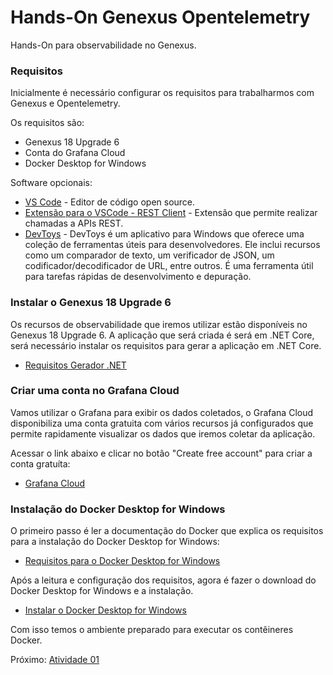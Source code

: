 # Hands-On Genexus Opentelemetry

Hands-On para observabilidade no Genexus.

### Requisitos

Inicialmente é necessário configurar os requisitos para trabalharmos com Genexus e Opentelemetry. 

Os requisitos são:
- Genexus 18 Upgrade 6
- Conta do Grafana Cloud
- Docker Desktop for Windows

Software opcionais:
- [VS Code](https://code.visualstudio.com/download) - Editor de código open source.
- [Extensão para o VSCode - REST Client](https://marketplace.visualstudio.com/items?itemName=humao.rest-client) - Extensão que permite realizar chamadas a APIs REST.
- [DevToys](https://devtoys.app/) - DevToys é um aplicativo para Windows que oferece uma coleção de ferramentas úteis para desenvolvedores. Ele inclui recursos como um comparador de texto, um verificador de JSON, um codificador/decodificador de URL, entre outros. É uma ferramenta útil para tarefas rápidas de desenvolvimento e depuração.

### Instalar o Genexus 18 Upgrade 6

Os recursos de observabilidade que iremos utilizar estão disponíveis no Genexus 18 Upgrade 6.
A aplicação que será criada é será em .NET Core, será necessário instalar os requisitos para gerar a aplicação em .NET Core.

- [Requisitos Gerador .NET](https://wiki.genexus.com/commwiki/wiki?38605,.NET+Generator+Requirements)

### Criar uma conta no Grafana Cloud

Vamos utilizar o Grafana para exibir os dados coletados, o Grafana Cloud disponibiliza uma conta gratuita com vários recursos já configurados que permite rapidamente visualizar os dados que iremos coletar da aplicação.

Acessar o link abaixo e clicar no botão "Create free account" para criar a conta gratuíta:
- [Grafana Cloud](https://grafana.com/products/cloud/)

### Instalação do Docker Desktop for Windows

O primeiro passo é ler a documentação do Docker que explica os requisitos para a instalação do Docker Desktop for Windows:

- [Requisitos para o Docker Desktop for Windows](https://docs.docker.com/desktop/install/windows-install/#system-requirements)

Após a leitura e configuração dos requisitos, agora é fazer o download do Docker Desktop for Windows e a instalação.

- [Instalar o Docker Desktop for Windows](https://docs.docker.com/desktop/install/windows-install/#install-docker-desktop-on-windows)

Com isso temos o ambiente preparado para executar os contêineres Docker.

Próximo: [Atividade 01](docs/01-atividade.md)